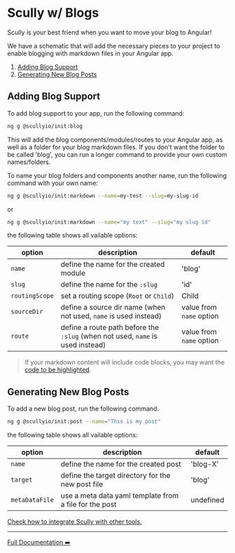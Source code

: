# Scully w/ Blogs

Scully is your best friend when you want to move your blog to Angular!

We have a schematic that will add the necessary pieces to your project to enable blogging with markdown files in your
Angular app.

1. [Adding Blog Support](#adding-blog-support)
2. [Generating New Blog Posts](#generating-new-blog-posts)

## Adding Blog Support

To add blog support to your app, run the following command:

```bash
ng g @scullyio/init:blog
```

This will add the blog components/modules/routes to your Angular app, as well as a folder for your blog markdown files.
If you don't want the folder to be called 'blog', you can run a longer command to provide your own custom names/folders.

To name your blog folders and components another name, run the following command with your own name:

```bash
ng g @scullyio/init:markdown --name=my-test --slug=my-slug-id
```

or

```bash
ng g @scullyio/init:markdown --name="my text" --slug="my slug id"
```

the following table shows all vailable options:

| option         | description                                                                    | default                  |
| -------------- | ------------------------------------------------------------------------------ | ------------------------ |
| `name`         | define the name for the created module                                         | 'blog'                   |
| `slug`         | define the name for the `:slug`                                                | 'id'                     |
| `routingScope` | set a routing scope (`Root` or `Child`)                                        | Child                    |
| `sourceDir`    | define a source dir name (when not used, `name` is used instead)               | value from `name` option |
| `route`        | define a route path before the `:slug` (when not used, `name` is used instead) | value from `name` option |

> If your markdown content will include code blocks, you may want the [code to be highlighted](utils.md).

## Generating New Blog Posts

To add a new blog post, run the following command.

```bash
ng g @scullyio/init:post --name="This is my post"
```

the following table shows all vailable options:

| option         | description                                            | default   |
| -------------- | ------------------------------------------------------ | --------- |
| `name`         | define the name for the created post                   | 'blog-X'  |
| `target`       | define the target directory for the new post file      | 'blog'    |
| `metaDataFile` | use a meta data yaml template from a file for the post | undefined |

[Check how to integrate Scully with other tools.](utils.md)

---

[Full Documentation ➡️](scully.md)
